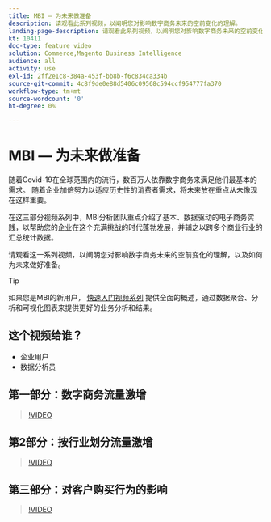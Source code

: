 ```yaml
---
title: MBI — 为未来做准备
description: 请观看此系列视频，以阐明您对影响数字商务未来的空前变化的理解。
landing-page-description: 请观看此系列视频，以阐明您对影响数字商务未来的空前变化的理解。
kt: 10411
doc-type: feature video
solution: Commerce,Magento Business Intelligence
audience: all
activity: use
exl-id: 2ff2e1c8-384a-453f-bb8b-f6c834ca334b
source-git-commit: 4c8f9de0e88d5406c09568c594ccf954777fa370
workflow-type: tm+mt
source-wordcount: '0'
ht-degree: 0%

---
```


# MBI — 为未来做准备

随着Covid-19在全球范围内的流行，数百万人依靠数字商务来满足他们最基本的需求。 随着企业加倍努力以适应历史性的消费者需求，将未来放在重点从未像现在这样重要。

在这三部分视频系列中，MBI分析团队重点介绍了基本、数据驱动的电子商务实践，以帮助您的企业在这个充满挑战的时代蓬勃发展，并辅之以跨多个商业行业的汇总统计数据。

请观看这一系列视频，以阐明您对影响数字商务未来的空前变化的理解，以及如何为未来做好准备。

>[!TIP]
>
>如果您是MBI的新用户， [快速入门视频系列](1-overview.md) 提供全面的概述，通过数据聚合、分析和可视化图表来提供更好的业务分析和结果。

## 这个视频给谁？

- 企业用户
- 数据分析员

## 第一部分：数字商务流量激增

>[!VIDEO](https://video.tv.adobe.com/v/342498?quality=12&learn=on)

## 第2部分：按行业划分流量激增

>[!VIDEO](https://video.tv.adobe.com/v/342499?quality=12&learn=on)

## 第三部分：对客户购买行为的影响

>[!VIDEO](https://video.tv.adobe.com/v/342500?quality=12&learn=on)
